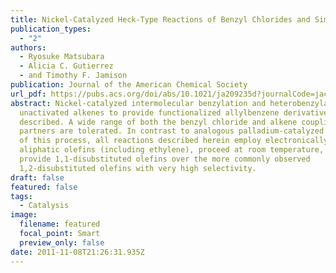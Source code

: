 ```yaml
---
title: Nickel-Catalyzed Heck-Type Reactions of Benzyl Chlorides and Simple Olefins
publication_types:
  - "2"
authors:
  - Ryosuke Matsubara
  - Alicia C. Gutierrez
  - and Timothy F. Jamison
publication: Journal of the American Chemical Society
url_pdf: https://pubs.acs.org/doi/abs/10.1021/ja209235d?journalCode=jacsat&quickLinkVolume=133&quickLinkPage=19020&volume=133
abstract: Nickel-catalyzed intermolecular benzylation and heterobenzylation of
  unactivated alkenes to provide functionalized allylbenzene derivatives are
  described. A wide range of both the benzyl chloride and alkene coupling
  partners are tolerated. In contrast to analogous palladium-catalyzed variants
  of this process, all reactions described herein employ electronically unbiased
  aliphatic olefins (including ethylene), proceed at room temperature, and
  provide 1,1-disubstituted olefins over the more commonly observed
  1,2-disubstituted olefins with very high selectivity.
draft: false
featured: false
tags:
  - Catalysis
image:
  filename: featured
  focal_point: Smart
  preview_only: false
date: 2011-11-08T21:26:31.935Z
---
```

